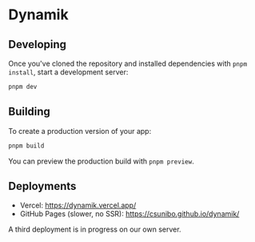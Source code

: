 # Dynamik

## Developing

Once you've cloned the repository and installed dependencies with `pnpm install`, start a development server:

```bash
pnpm dev
```

## Building

To create a production version of your app:

```bash
pnpm build
```

You can preview the production build with `pnpm preview`.

## Deployments

- Vercel: https://dynamik.vercel.app/
- GitHub Pages (slower, no SSR): https://csunibo.github.io/dynamik/

A third deployment is in progress on our own server.
